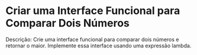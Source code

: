 # Criar uma Interface Funcional para Comparar Dois Números

Descrição: Crie uma interface funcional para comparar dois números e retornar o maior. Implemente essa interface usando uma expressão lambda.